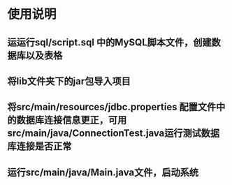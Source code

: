 # 使用说明

## 运运行sql/script.sql 中的MySQL脚本文件，创建数据库以及表格

## 将lib文件夹下的jar包导入项目

## 将src/main/resources/jdbc.properties 配置文件中的数据库连接信息更正，可用		src/main/java/ConnectionTest.java运行测试数据库连接是否正常

## 运行src/main/java/Main.java文件，启动系统
